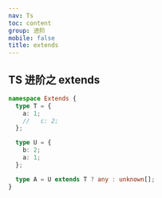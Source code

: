 ```yaml
---
nav: Ts
toc: content
group: 进阶
mobile: false
title: extends
---
```


## TS 进阶之 extends

```ts
namespace Extends {
  type T = {
    a: 1;
    //   c: 2;
  };

  type U = {
    b: 2;
    a: 1;
  };

  type A = U extends T ? any : unknown[];
}
```
